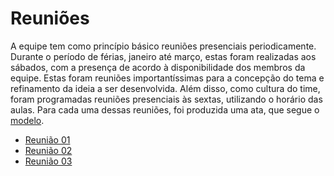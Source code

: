 # Reuniões

A equipe tem como princípio básico reuniões presenciais periodicamente. Durante o período de férias, janeiro até março, estas foram realizadas aos sábados, com a presença de acordo à disponibilidade dos membros da equipe. Estas foram reuniões importantíssimas para a concepção do tema e refinamento da ideia a ser desenvolvida. Além disso, como cultura do time, foram programadas reuniões presenciais às sextas, utilizando o horário das aulas. Para cada uma dessas reuniões, foi produzida uma ata, que segue o [modelo](docs/modelo_ata.md).

* [Reunião 01](docs/reunioes/reuniao_01.md)
* [Reunião 02](docs/reunioes/reuniao_02.md)
* [Reunião 03](docs/reunioes/reuniao_03.md)

